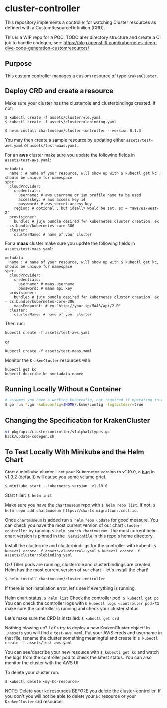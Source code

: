# cluster-controller

This repository implements a controller for watching Cluster resources as
defined with a CustomResourceDefinition (CRD).

This is a WIP repo for a POC, TODO alter directory structure and create a CI job to handle codegen, see: https://blog.openshift.com/kubernetes-deep-dive-code-generation-customresources/

## Purpose

This custom controller manages a custom resource of type `KrakenCluster`.

## Deploy CRD and create a resource

Make sure your cluster has the clusterrole and clusterbindings created. If not:
```
$ kubectl create -f assets/clusterrole.yaml
$ kubectl create -f assets/clusterrolebinding.yaml
```

```
$ helm install chartmuseum/cluster-controller --version 0.1.3
```

You may then create a sample resource by updating either `assets/test-aws.yaml` or `assets/test-maas.yaml`.

For an **aws** cluster make sure you update the following fields in `assets/test-aws.yaml`:
```
metadata
  name : # name of your resource, will show up with $ kubectl get kc ,  should be unique for namespace
spec:
  cloudProvider:
    credentials:
      username: # aws username or iam profile name to be used
      accesskey: # aws access key id
      password: # aws secret access key
    region: # optional , but ideally would be set. ex = "aws/us-west-2"
  provisioner:
    bundle: # juju bundle desired for kubernetes cluster creation. ex - cs:bundle/kubernetes-core-306
  cluster:
    clusterName: # name of your cluster
```
For a **maas** cluster make sure you update the following fields in `assets/test-maas.yaml`:
```
metadata
  name : # name of your resource, will show up with $ kubectl get kc, should be unique for namespace
spec:
  cloudProvider:
    credentials:
      username: # maas username
      password: # maas api key
  provisioner:
    bundle: # juju bundle desired for kubernetes cluster creation. ex - cs:bundle/kubernetes-core-306
    maasEndpoint: # ex-"http://your-ip/MAAS/api/2.0"
  cluster:
    clusterName: # name of your cluster
```

Then run:
```
kubectl create -f assets/test-aws.yaml
```
or
```
kubectl create -f assets/test-maas.yaml
```

Monitor the `KrakenCluster` resources with:
```
kubectl get kc
kubectl describe kc <metadata.name>
```

## Running Locally Without a Container

```sh
# assumes you have a working kubeconfig, not required if operating in-cluster
$ go run *.go -kubeconfig=$HOME/.kube/config -logtostderr=true
```

## Changing the Specification for KrakenCluster
```sh
vi pkg/apis/clustercontroller/v1alpha1/types.go
hack/update-codegen.sh
```

## To Test Locally With Minikube and the Helm Chart

Start a minikube cluster - set your Kubernetes version to v1.10.0, a [bug](https://github.com/kubernetes/kubernetes/issues/61178) in v1.9.2 (default) will cause you some volume grief.

`$ minikube start --kubernetes-version  v1.10.0`

Start tiller:
`$ helm init`

Make sure you have the `chartmuseum` repo with `$ helm repo list`. If not:
`$ helm repo add chartmuseum https://charts.migrations.cnct.io`.

Once `chartmuseum` is added run `$ helm repo update` for good measure. You can check you have the most current version of our chart `cluster-controller` by running `$ helm search chartmuseum`. The most current helm chart version is pinned in the `.versionfile` in this repo's home directory.

Install the clusterrole and clusterbindings for the controller with kubectl:
`$ kubectl create -f assets/clusterrole.yaml`
`$ kubectl create -f assets/clusterrolebinding.yaml`

Ok! Tiller pods are running, clusterrole and clusterbindings are created, Helm has the most current version of our chart - let's install the chart!

`$ helm install chartmuseum/cluster-controller`

If there is not installation error, let's see if everything is running.  

Helm chart status:
`$ helm list`
Check the controller pod:
`$ kubectl get po`
You can check the controller logs with `$ kubectl logs <controller pod>` to make sure the controller is running and check your cluster status.

Let's make sure the CRD is installed:
`$ kubectl get crd`

Nothing blowing up? Let's try to deploy a new KrakenCluster object! In `./assets` you will find a `test-aws.yaml`. Put your AWS creds and username in that file, rename the cluster something meaningful and create it:
`$ kubectl create -f assets/test-aws.yaml`

You can see/describe your new resource with `$ kubectl get kc` and watch the logs from the controller pod to check the latest status. You can also monitor the cluster with the AWS UI.

To delete your cluster run:

`$ kubectl delete <my-kc-resource>`

NOTE: Delete your `kc` resources BEFORE you delete the cluster-controller. If you don't you will not be able to delete your `kc` resource or your `KrakenCluster` crd resource.
